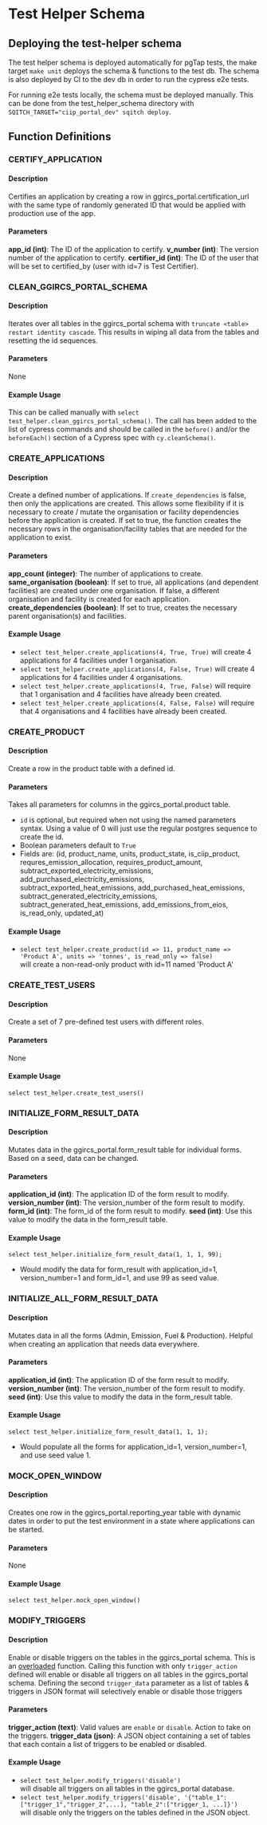 # Test Helper Schema

## Deploying the test-helper schema

The test helper schema is deployed automatically for pgTap tests, the make target `make unit` deploys the schema & functions to the test db. The schema is also deployed by CI to the dev db in order to run the cypress e2e tests.

For running e2e tests locally, the schema must be deployed manually. This can be done from the test_helper_schema directory with `SQITCH_TARGET="ciip_portal_dev" sqitch deploy`.

## Function Definitions

### CERTIFY_APPLICATION

#### Description
Certifies an application by creating a row in ggircs_portal.certification_url with the same type of randomly generated ID that would be applied with production use of the app.

#### Parameters
**app_id (int)**: The ID of the application to certify.
**v_number (int)**: The version number of the application to certify.
**certifier_id (int)**: The ID of the user that will be set to certified_by (user with id=7 is Test Certifier).


### CLEAN_GGIRCS_PORTAL_SCHEMA

#### Description
Iterates over all tables in the ggircs_portal schema with `truncate <table> restart identity cascade`. This results in wiping all data from the tables and resetting the id sequences.

#### Parameters
None

#### Example Usage
This can be called manually with `select test_helper.clean_ggircs_portal_schema()`.
The call has been added to the list of cypress commands and should be called in the `before()` and/or the `beforeEach()` section of a Cypress spec with `cy.cleanSchema()`.


### CREATE_APPLICATIONS

#### Description
Create a defined number of applications. If `create_dependencies` is false, then only the applications are created. This allows some flexibility if it is necessary to create / mutate the organisation or facility dependencies before the application is created. If set to true, the function creates the necessary rows in the organisation/facility tables that are needed for the application to exist.

#### Parameters
**app_count (integer)**: The number of applications to create.
**same_organisation (boolean)**: If set to true, all applications (and dependent facilities) are created under one organisation. If false, a different organisation and facility is created for each application.
**create_dependencies (boolean)**: If set to true, creates the necessary parent organisation(s) and facilities.

#### Example Usage

- `select test_helper.create_applications(4, True, True)`
  will create 4 applications for 4 facilities under 1 organisation.
- `select test_helper.create_applications(4, False, True)`
  will create 4 applications for 4 facilities under 4 organisations.
- `select test_helper.create_applications(4, True, False)`
  will require that 1 organisation and 4 facilities have already been created.
- `select test_helper.create_applications(4, False, False)`
  will require that 4 organisations and 4 facilities have already been created.


### CREATE_PRODUCT

#### Description
Create a row in the product table with a defined id.

#### Parameters
Takes all parameters for columns in the ggircs_portal.product table. 
- `id` is optional, but required when not using the named parameters syntax. Using a value of 0 will just use the regular postgres sequence to create the id.
- Boolean parameters default to `True`
- Fields are: (id, product_name, units, product_state, is_ciip_product, requres_emission_allocation, requires_product_amount, subtract_exported_electricity_emissions, add_purchased_electricity_emissions, subtract_exported_heat_emissions, add_purchased_heat_emissions, subtract_generated_electricity_emissions, subtract_generated_heat_emissions, add_emissions_from_eios, is_read_only, updated_at)

#### Example Usage
- `select test_helper.create_product(id => 11, product_name => 'Product A', units => 'tonnes', is_read_only => false)`
  <br> will create a non-read-only product with id=11 named 'Product A'


### CREATE_TEST_USERS

#### Description
Create a set of 7 pre-defined test users with different roles.

#### Parameters
None

#### Example Usage
`select test_helper.create_test_users()`


### INITIALIZE_FORM_RESULT_DATA

#### Description
Mutates data in the ggircs_portal.form_result table for individual forms. Based on a seed, data can be changed.

#### Parameters
**application_id (int)**: The application ID of the form result to modify. 
**version_number (int)**: The version_number of the form result to modify. 
**form_id (int)**: The form_id of the form result to modify. 
**seed (int)**: Use this value to modify the data in the form_result table. 

#### Example Usage
`select test_helper.initialize_form_result_data(1, 1, 1, 99);`
- Would modify the data for form_result with application_id=1, version_number=1 and form_id=1, and use 99 as seed value.


### INITIALIZE_ALL_FORM_RESULT_DATA

#### Description
Mutates data in all the forms (Admin, Emission, Fuel & Production). Helpful when creating an application that needs data everywhere.

#### Parameters
**application_id (int)**: The application ID of the form result to modify.
**version_number (int)**: The version_number of the form result to modify.
**seed (int)**: Use this value to modify the data in the form_result table.

#### Example Usage
`select test_helper.initialize_form_result_data(1, 1, 1);`
- Would populate all the forms for application_id=1, version_number=1, and use seed value 1.


### MOCK_OPEN_WINDOW

#### Description
Creates one row in the ggircs_portal.reporting_year table with dynamic dates in order to put the test environment in a state where applications can be started.

#### Parameters
None

#### Example Usage
`select test_helper.mock_open_window()`


### MODIFY_TRIGGERS

#### Description
Enable or disable triggers on the tables in the ggircs_portal schema. This is an [overloaded](https://www.postgresql.org/docs/8.2/xfunc-overload.html) function. Calling this function with only `trigger_action` defined will enable or disable all triggers on all tables in the ggircs_portal schema. Defining the second `trigger_data` parameter as a list of tables & triggers in JSON format will selectively enable or disable those triggers

#### Parameters
**trigger_action (text)**: Valid values are `enable` or `disable`. Action to take on the triggers.
**trigger_data (json)**: A JSON object containing a set of tables that each contain a list of triggers to be enabled or disabled.

#### Example Usage
- `select test_helper.modify_triggers('disable')` <br> will disable all triggers on all tables in the ggircs_portal database.
- `select test_helper.modify_triggers('disable', '{"table_1":["trigger_1","trigger_2",...], "table_2":["trigger_1, ...]}')` <br> will disable only the triggers on the tables defined in the JSON object.
